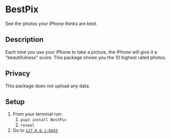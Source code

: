 # BestPix

See the photos your iPhone thinks are best.

## Description 

Each time you use your iPhone to take a picture, the iPhone will give it  a "beautifulness" score. This package shows you the 10 highest rated photos. 

## Privacy

This package does not upload any data. 


##  Setup

1. From your terminal run:
   1. `pip3 install BestPix`
   2. `reveal`
2. Go to [`127.0.0.1:8442`](127.0.0.1:8442)